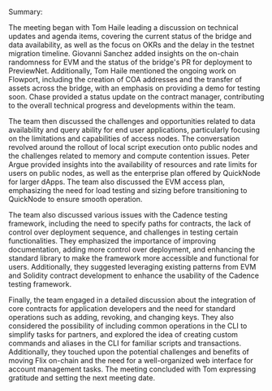 Summary:

The meeting began with Tom Haile leading a discussion on technical updates and agenda items, covering the current status of the bridge and data availability, as well as the focus on OKRs and the delay in the testnet migration timeline. Giovanni Sanchez added insights on the on-chain randomness for EVM and the status of the bridge's PR for deployment to PreviewNet. Additionally, Tom Haile mentioned the ongoing work on Flowport, including the creation of COA addresses and the transfer of assets across the bridge, with an emphasis on providing a demo for testing soon. Chase provided a status update on the contract manager, contributing to the overall technical progress and developments within the team.

The team then discussed the challenges and opportunities related to data availability and query ability for end user applications, particularly focusing on the limitations and capabilities of access nodes. The conversation revolved around the rollout of local script execution onto public nodes and the challenges related to memory and compute contention issues. Peter Argue provided insights into the availability of resources and rate limits for users on public nodes, as well as the enterprise plan offered by QuickNode for larger dApps. The team also discussed the EVM access plan, emphasizing the need for load testing and sizing before transitioning to QuickNode to ensure smooth operation.

The team also discussed various issues with the Cadence testing framework, including the need to specify paths for contracts, the lack of control over deployment sequence, and challenges in testing certain functionalities. They emphasized the importance of improving documentation, adding more control over deployment, and enhancing the standard library to make the framework more accessible and functional for users. Additionally, they suggested leveraging existing patterns from EVM and Solidity contract development to enhance the usability of the Cadence testing framework.

Finally, the team engaged in a detailed discussion about the integration of core contracts for application developers and the need for standard operations such as adding, revoking, and changing keys. They also considered the possibility of including common operations in the CLI to simplify tasks for partners, and explored the idea of creating custom commands and aliases in the CLI for familiar scripts and transactions. Additionally, they touched upon the potential challenges and benefits of moving Flix on-chain and the need for a well-organized web interface for account management tasks. The meeting concluded with Tom expressing gratitude and setting the next meeting date.
